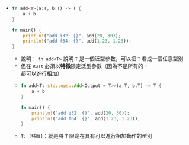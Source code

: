 - ```rust
  fn add<T>(a:T, b:T) -> T {
      a + b
  }
  
  fn main() {
      println!("add i32: {}", add(20, 30));
      println!("add f64: {}", add(1.23, 1.23));
  }
  ```
	- 說明：
	  `fn add<T>` 說明 `T` 是一個泛型參數，可以把 `T` 看成一個任意型別
	- 但在 `Rust` 必須以**特徵**限定泛型參數（因為不是所有的 `T` 都可以進行相加）
	- ```rust
	  fn add<T: std::ops::Add<Output = T>>(a:T, b:T) -> T {
	      a + b
	  }
	  
	  fn main() {
	      println!("add i32: {}", add(20, 30));
	      println!("add f64: {}", add(1.23, 1.23));
	  }
	  ```
	- `T: [特徵]`：就是將 `T` 限定在具有可以進行相加動作的型別
